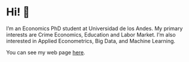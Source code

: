 # Hi! :wave:

I’m an Economics PhD student at Universidad de los Andes. My primary interests are Crime Economics, Education and Labor Market. I’m also interested in Applied Econometrics, Big Data, and Machine Learning.

You can see my web page [here](https://eduard-martinez.github.io).





